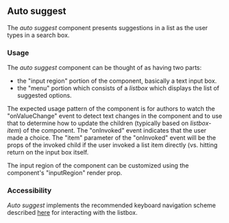 ## Auto suggest
The *auto suggest* component presents suggestions in a list as the user types in a search box.

### Usage
The *auto suggest* component can be thought of as having two parts:
- the "input region" portion of the component, basically a text input box.
- the "menu" portion which consists of a *listbox* which displays the list of suggested options.

The expected usage pattern of the component is for authors to watch the "onValueChange" event to detect text changes in the component and to use that to determine how to update the children (typically based on *listbox-item*) of the component.  The "onInvoked" event indicates that the user made a choice.  The "item" parameter of the "onInvoked" event will be the props of the invoked child if the user invoked a list item directly (vs. hitting return on the input box itself.

The input region of the component can be customized using the component's "inputRegion" render prop.

### Accessibility
*Auto suggest* implements the recommended keyboard navigation scheme described [here](https://www.w3.org/TR/wai-aria-practices-1.1/#Listbox) for interacting with the listbox.
